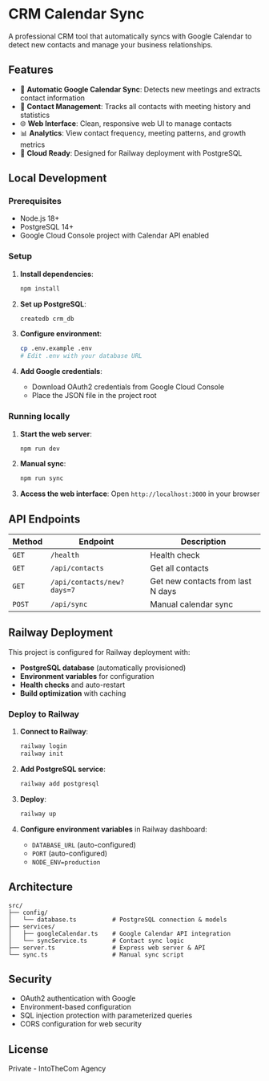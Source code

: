# CRM Calendar Sync

A professional CRM tool that automatically syncs with Google Calendar to detect new contacts and manage your business relationships.

## Features

- 🔄 **Automatic Google Calendar Sync**: Detects new meetings and extracts contact information
- 📧 **Contact Management**: Tracks all contacts with meeting history and statistics
- 🌐 **Web Interface**: Clean, responsive web UI to manage contacts
- 📊 **Analytics**: View contact frequency, meeting patterns, and growth metrics
- 🚀 **Cloud Ready**: Designed for Railway deployment with PostgreSQL

## Local Development

### Prerequisites

- Node.js 18+
- PostgreSQL 14+
- Google Cloud Console project with Calendar API enabled

### Setup

1. **Install dependencies**:
   ```bash
   npm install
   ```

2. **Set up PostgreSQL**:
   ```bash
   createdb crm_db
   ```

3. **Configure environment**:
   ```bash
   cp .env.example .env
   # Edit .env with your database URL
   ```

4. **Add Google credentials**:
   - Download OAuth2 credentials from Google Cloud Console
   - Place the JSON file in the project root

### Running locally

1. **Start the web server**:
   ```bash
   npm run dev
   ```

2. **Manual sync**:
   ```bash
   npm run sync
   ```

3. **Access the web interface**:
   Open `http://localhost:3000` in your browser

## API Endpoints

| Method | Endpoint | Description |
|--------|----------|-------------|
| `GET` | `/health` | Health check |
| `GET` | `/api/contacts` | Get all contacts |
| `GET` | `/api/contacts/new?days=7` | Get new contacts from last N days |
| `POST` | `/api/sync` | Manual calendar sync |

## Railway Deployment

This project is configured for Railway deployment with:

- **PostgreSQL database** (automatically provisioned)
- **Environment variables** for configuration
- **Health checks** and auto-restart
- **Build optimization** with caching

### Deploy to Railway

1. **Connect to Railway**:
   ```bash
   railway login
   railway init
   ```

2. **Add PostgreSQL service**:
   ```bash
   railway add postgresql
   ```

3. **Deploy**:
   ```bash
   railway up
   ```

4. **Configure environment variables** in Railway dashboard:
   - `DATABASE_URL` (auto-configured)
   - `PORT` (auto-configured)
   - `NODE_ENV=production`

## Architecture

```
src/
├── config/
│   └── database.ts          # PostgreSQL connection & models
├── services/
│   ├── googleCalendar.ts    # Google Calendar API integration
│   └── syncService.ts       # Contact sync logic
├── server.ts                # Express web server & API
└── sync.ts                  # Manual sync script
```

## Security

- OAuth2 authentication with Google
- Environment-based configuration
- SQL injection protection with parameterized queries
- CORS configuration for web security

## License

Private - IntoTheCom Agency